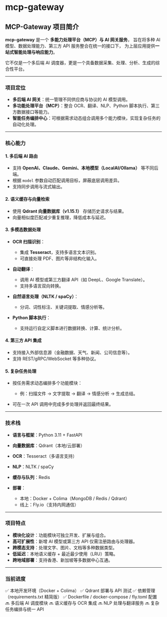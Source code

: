 # mcp-gateway

## MCP-Gateway 项目简介

**mcp-gateway** 是一个 **多能力处理平台（MCP）与 AI 网关服务**，
旨在将多种 AI 模型、数据处理能力、第三方 API 服务整合在统一的接口下，
为上层应用提供**一站式智能处理与响应能力**。

它不仅是一个多后端 AI 调度器，更是一个具备数据采集、处理、分析、生成的综合性平台。

---

### 项目定位

* **多后端 AI 网关**：统一管理不同供应商与协议的 AI 模型调用。
* **多功能处理平台（MCP）**：整合 OCR、翻译、NLP、Python 脚本执行、第三方数据接口等能力。
* **智能任务编排中心**：可根据需求动态组合调用多个能力模块，实现复杂任务的自动化处理。

---

### 核心能力

#### 1. 多后端 AI 路由

* 支持 **OpenAI、Claude、Gemini、本地模型（LocalAI/Ollama）** 等不同后端。
* 根据 `model` 参数自动匹配调用目标，屏蔽底层调用差异。
* 支持同步调用与流式输出。

#### 2. 语义缓存与向量检索

* 使用 **Qdrant 向量数据库（v1.15.1）** 存储历史请求与结果。
* 向量相似度匹配减少重复推理，降低成本与延迟。

#### 3. 多模态数据处理

* **OCR 扫描识别**：

  * 集成 **Tesseract**，支持多语言文本识别。
  * 可直接处理 PDF、图片等非结构化输入。
* **自动翻译**：

  * 调用 AI 模型或第三方翻译 API（如 DeepL、Google Translate）。
  * 支持多语言双向转换。
* **自然语言处理（NLTK / spaCy）**：

  * 分词、词性标注、关键词提取、情感分析等。
* **Python 脚本执行**：

  * 支持运行自定义脚本进行数据转换、计算、统计分析。

#### 4. 第三方 API 集成

* 支持接入外部信息源（金融数据、天气、新闻、公司信息等）。
* 支持 REST/gRPC/WebSocket 等多种协议。

#### 5. 复杂任务处理

* 按任务需求动态编排多个功能模块：

  * 例：扫描文件 → 文字提取 → 翻译 → 情感分析 → 生成总结。
* 可在一次 API 调用中完成多步处理并返回最终结果。

---

### 技术栈

* **语言与框架**：Python 3.11 + FastAPI
* **向量数据库**：Qdrant（本地/云部署）
* **OCR**：Tesseract（多语言支持）
* **NLP**：NLTK / spaCy
* **缓存与队列**：Redis
* **部署**：

  * 本地：Docker + Colima（MongoDB / Redis / Qdrant）
  * 线上：Fly.io（支持内网通信）

---

### 项目特点

* **模块化设计**：功能模块可独立开发、扩展与组合。
* **高可扩展性**：新增 AI 模型或第三方 API 仅需注册路由与处理器。
* **跨模态支持**：处理文字、图片、文档等多种数据类型。
* **低延迟**：本地语义缓存 + 最近最少使用（LRU）策略。
* **跨地域部署**：支持香港、新加坡等多数据中心互通。

---

### 当前进度

✅ 本地开发环境（Docker + Colima）
✅ Qdrant 部署与 API 测试
✅ 依赖管理（requirements.txt 精简版）
✅ Dockerfile / docker-compose / fly.toml 配置
🔜 多后端 AI 调度模块
🔜 语义缓存与 OCR 集成
🔜 NLP 处理与翻译服务
🔜 复杂任务编排与统一 API
